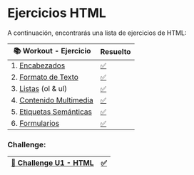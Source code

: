 # Ejercicios HTML

A continuación, encontrarás una lista de ejercicios de HTML:

| 📚 Workout - Ejercicio                                                                                                  |       Resuelto            |
| -------------------------------------------------------------------------------------------------------------------------|---------------------------|
| 1. [Encabezados](https://stackblitz.com/edit/html-encabezados?file=index.html)                                           |  [✅](https://stackblitz.com/edit/html-encabezados-jqsneg?file=index.html)      |
| 2. [Formato de Texto](https://stackblitz.com/edit/html-formato-de-texto?file=index.html)                                 |  [✅](https://stackblitz.com/edit/html-formato-de-texto-fjnv3o?file=index.html) |
| 3. [Listas](https://stackblitz.com/edit/html-listas-ordenadas-y-desordenadas?file=index.html) (ol & ul)                  |  [✅](https://stackblitz.com/edit/html-listas-ordenadas-y-desordenadas-uefjao?file=index.html) |
| 4. [Contenido Multimedia](https://stackblitz.com/edit/html-enlaces-imgenes-video-y-audio?file=index.html)                |  [✅](https://stackblitz.com/edit/html-enlaces-imgenes-video-y-audio-beadwr?file=index.html)   |
| 5. [Etiquetas Semánticas](https://stackblitz.com/edit/html-etiquetas-semanticas?file=index.html)                         |  [✅](https://stackblitz.com/edit/html-etiquetas-semanticas-3iq6vp?file=index.html)            |
| 6. [Formularios](https://stackblitz.com/edit/html-formularios?file=index.html)                                           |  [✅](https://stackblitz.com/edit/html-formularios-noyxs1?file=index.html)      |

### Challenge:

| [🚀 Challenge U1 - HTML](https://stackblitz.com/edit/1-1-html-entregable?file=index.html)                        | [✅](https://stackblitz.com/edit/1-1-html-entregable-9lmtpc?file=index.html)               |
| -------------------------------------------------------------------------------------------------------------------------|---------------------------|



